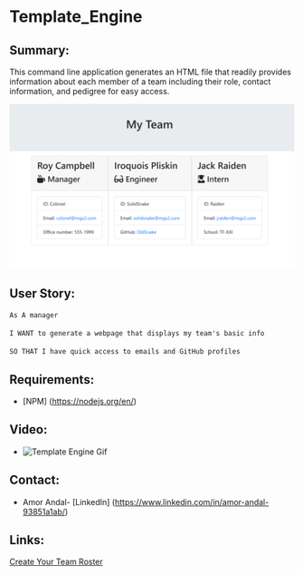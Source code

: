 # Template_Engine
## Summary:
This command line application generates an HTML file that readily provides information about each member of a team including their role, contact information, and pedigree for easy access.

![Template Engine Preview](/Assets/appPreview.png)

## User Story:
```
As A manager

I WANT to generate a webpage that displays my team's basic info

SO THAT I have quick access to emails and GitHub profiles
```

## Requirements:
* [NPM] (https://nodejs.org/en/)

## Video:
* ![Template Engine Gif](/Assets/tempEngine.gif)
## Contact:
* Amor Andal- [LinkedIn] (https://www.linkedin.com/in/amor-andal-93851a1ab/)

## Links:

[Create Your Team Roster]()